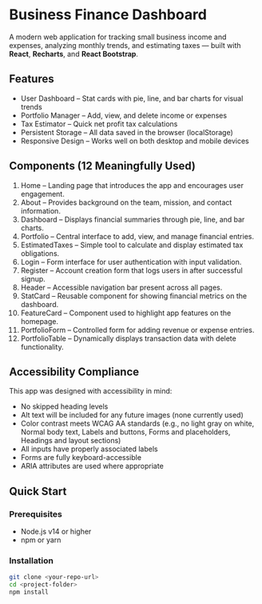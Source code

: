 # Business Finance Dashboard

A modern web application for tracking small business income and expenses, analyzing monthly trends, and estimating taxes — built with **React**, **Recharts**, and **React Bootstrap**.

## Features

- User Dashboard – Stat cards with pie, line, and bar charts for visual trends
- Portfolio Manager – Add, view, and delete income or expenses
- Tax Estimator – Quick net profit tax calculations
- Persistent Storage – All data saved in the browser (localStorage)
- Responsive Design – Works well on both desktop and mobile devices

## Components (12 Meaningfully Used)

1. Home – Landing page that introduces the app and encourages user engagement.  
2. About – Provides background on the team, mission, and contact information.  
3. Dashboard – Displays financial summaries through pie, line, and bar charts.  
4. Portfolio – Central interface to add, view, and manage financial entries.  
5. EstimatedTaxes – Simple tool to calculate and display estimated tax obligations.  
6. Login – Form interface for user authentication with input validation.  
7. Register – Account creation form that logs users in after successful signup.  
8. Header – Accessible navigation bar present across all pages.  
9. StatCard – Reusable component for showing financial metrics on the dashboard.  
10. FeatureCard – Component used to highlight app features on the homepage.  
11. PortfolioForm – Controlled form for adding revenue or expense entries.  
12. PortfolioTable – Dynamically displays transaction data with delete functionality.


## Accessibility Compliance

This app was designed with accessibility in mind:

- No skipped heading levels
- Alt text will be included for any future images (none currently used)
- Color contrast meets WCAG AA standards (e.g., no light gray on white, Normal body text, Labels and buttons, Forms and placeholders, Headings and layout sections)
- All inputs have properly associated labels
- Forms are fully keyboard-accessible
- ARIA attributes are used where appropriate

## Quick Start

### Prerequisites

- Node.js v14 or higher
- npm or yarn

### Installation

```bash
git clone <your-repo-url>
cd <project-folder>
npm install
